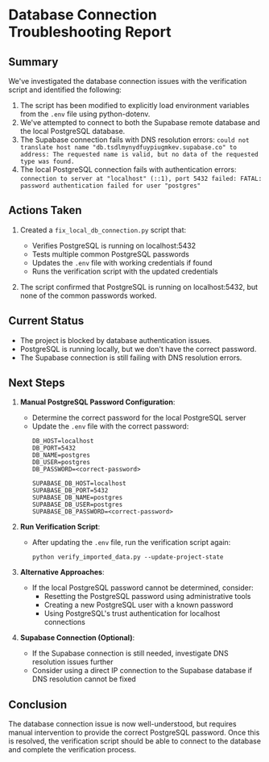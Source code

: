 # Database Connection Troubleshooting Report

## Summary

We've investigated the database connection issues with the verification script and identified the following:

1. The script has been modified to explicitly load environment variables from the `.env` file using python-dotenv.
2. We've attempted to connect to both the Supabase remote database and the local PostgreSQL database.
3. The Supabase connection fails with DNS resolution errors: `could not translate host name "db.tsdlmynydfuypiugmkev.supabase.co" to address: The requested name is valid, but no data of the requested type was found.`
4. The local PostgreSQL connection fails with authentication errors: `connection to server at "localhost" (::1), port 5432 failed: FATAL: password authentication failed for user "postgres"`

## Actions Taken

1. Created a `fix_local_db_connection.py` script that:
   - Verifies PostgreSQL is running on localhost:5432
   - Tests multiple common PostgreSQL passwords
   - Updates the `.env` file with working credentials if found
   - Runs the verification script with the updated credentials

2. The script confirmed that PostgreSQL is running on localhost:5432, but none of the common passwords worked.

## Current Status

- The project is blocked by database authentication issues.
- PostgreSQL is running locally, but we don't have the correct password.
- The Supabase connection is still failing with DNS resolution errors.

## Next Steps

1. **Manual PostgreSQL Password Configuration**:
   - Determine the correct password for the local PostgreSQL server
   - Update the `.env` file with the correct password:
     ```
     DB_HOST=localhost
     DB_PORT=5432
     DB_NAME=postgres
     DB_USER=postgres
     DB_PASSWORD=<correct-password>
     
     SUPABASE_DB_HOST=localhost
     SUPABASE_DB_PORT=5432
     SUPABASE_DB_NAME=postgres
     SUPABASE_DB_USER=postgres
     SUPABASE_DB_PASSWORD=<correct-password>
     ```

2. **Run Verification Script**:
   - After updating the `.env` file, run the verification script again:
     ```
     python verify_imported_data.py --update-project-state
     ```

3. **Alternative Approaches**:
   - If the local PostgreSQL password cannot be determined, consider:
     - Resetting the PostgreSQL password using administrative tools
     - Creating a new PostgreSQL user with a known password
     - Using PostgreSQL's trust authentication for localhost connections

4. **Supabase Connection (Optional)**:
   - If the Supabase connection is still needed, investigate DNS resolution issues further
   - Consider using a direct IP connection to the Supabase database if DNS resolution cannot be fixed

## Conclusion

The database connection issue is now well-understood, but requires manual intervention to provide the correct PostgreSQL password. Once this is resolved, the verification script should be able to connect to the database and complete the verification process.
